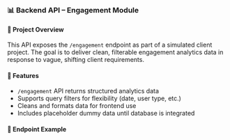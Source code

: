 ### 📊 Backend API – Engagement Module

#### 📌 Project Overview
This API exposes the `/engagement` endpoint as part of a simulated client project. The goal is to deliver clean, filterable engagement analytics data in response to vague, shifting client requirements.

#### 🚀 Features
- `/engagement` API returns structured analytics data
- Supports query filters for flexibility (date, user type, etc.)
- Cleans and formats data for frontend use
- Includes placeholder dummy data until database is integrated

#### 📨 Endpoint Example

